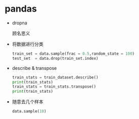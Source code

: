 # pandas

- dropna

  顾名思义

- 将数据进行分类

  ```python
  train_set = data.sample(frac = 0.5,random_state = 100)
  test_set  = data.drop(train_set.index)
  ```

- describe & transpose

  ```python
  train_stats = train_dataset.describe()
  print(train_stats)
  train_stats = train_stats.transpose()
  print(train_stats)
  ```

- 随意去几个样本

  ```python
  data.sample(10)
  ```

  

